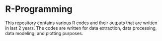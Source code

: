 R-Programming
================
This repository contains various R codes and their outputs that are written 
in last 2 years. The codes are written for data extraction, data processing, 
data modeling, and plotting purposes.  
